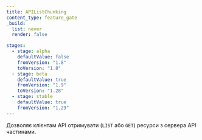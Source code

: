 ```yaml
---
title: APIListChunking
content_type: feature_gate
_build:
  list: never
  render: false

stages:
  - stage: alpha
    defaultValue: false
    fromVersion: "1.8"
    toVersion: "1.8"
  - stage: beta
    defaultValue: true
    fromVersion: "1.9"
    toVersion: "1.28"
  - stage: stable
    defaultValue: true
    fromVersion: "1.29"
---
```

Дозволяє клієнтам API отримувати (`LIST` або `GET`) ресурси з сервера API частинами.
